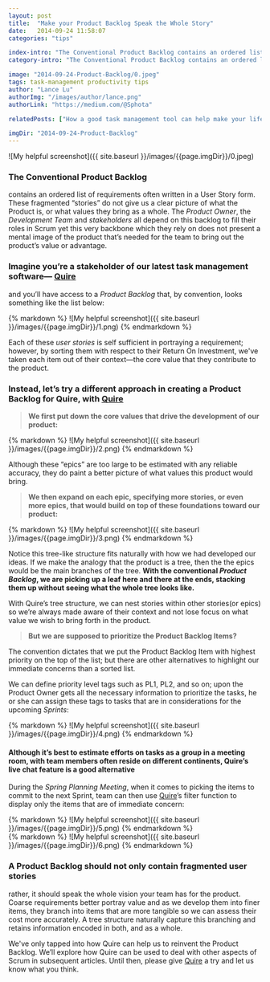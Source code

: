 ```yaml
---
layout: post
title:  "Make your Product Backlog Speak the Whole Story"
date:   2014-09-24 11:58:07
categories: "tips"

index-intro: "The Conventional Product Backlog contains an ordered list of requirements often written in a User Story form. These fragmented “stories” do not give us a clear picture of what the Product is, or what values they bring as a whole. The Product Owner, the Development Team and stakeholders all depend on this backlog to..."
category-intro: "The Conventional Product Backlog contains an ordered list of requirements often written in a User Story form..."

image: "2014-09-24-Product-Backlog/0.jpeg"
tags: task-management productivity tips
author: "Lance Lu"
authorImg: "/images/author/lance.png"
authorLink: "https://medium.com/@Sphota"

relatedPosts: ["How a good task management tool can help make your life a lot easier!", "Why We Abandoned the To-Do List"]

imgDir: "2014-09-24-Product-Backlog"
---
```



![My helpful screenshot]({{ site.baseurl }}/images/{{page.imgDir}}/0.jpeg)

### The Conventional Product Backlog
contains an ordered list of requirements often written in a User Story form. These fragmented “stories” do not give us a clear picture of what the Product is, or what values they bring as a whole.
The *Product Owner*, the *Development Team* and *stakeholders* all depend on this backlog to fill their roles in Scrum yet this very backbone which they rely on does not present a mental image of the product that’s needed for the team to bring out the product’s value or advantage.

### Imagine you’re a stakeholder of our latest task management software— [Quire](https://quire.io/)
and
you’ll have access to a *Product Backlog*
that, by convention, looks something like the list below:

<div style="max-width: 700px; max-height: 379px; margin: 0 auto;">
{% markdown %}
![My helpful screenshot]({{ site.baseurl }}/images/{{page.imgDir}}/1.png)
{% endmarkdown %}
</div>

Each of these *user stories* is self sufficient in portraying a requirement; however, by sorting them with respect to their Return On Investment, we've taken each item out of their context—the core value that they contribute to the product.

### Instead, let’s try a different approach in creating a Product Backlog for Quire, with [Quire](https://quire.io/)

> **We first put down the core values that drive the development of our product:**

<div style="max-width: 700px; max-height: 219px; margin: 0 auto;">
{% markdown %}
![My helpful screenshot]({{ site.baseurl }}/images/{{page.imgDir}}/2.png)
{% endmarkdown %}
</div>

Although these “epics” are too large to be estimated with any reliable accuracy, they do paint a better picture of what values this product would bring.

> **We then expand on each epic, specifying more stories, or even more epics, that would build on top of these foundations toward our product:**

<div style="max-width: 700px; max-height: 792px; margin: 0 auto;">
{% markdown %}
![My helpful screenshot]({{ site.baseurl }}/images/{{page.imgDir}}/3.png)
{% endmarkdown %}
</div>

Notice this tree-like structure fits naturally with how we had developed our ideas.
If we make the analogy that the product is a tree, then the the epics would be the main branches of the tree. **With the conventional *Product Backlog*, we are picking up a leaf here and there at the ends, stacking them up without seeing what the whole tree looks like.**

With Quire’s tree structure, we can nest stories within other stories(or epics) so we’re always made aware of their context and not lose focus on what value we wish to bring forth in the product.

> **But we are supposed to prioritize the Product Backlog Items?**

The convention dictates that we put the Product Backlog Item with highest priority on the top of the list; but there are other alternatives to highlight our immediate concerns than a sorted list.

We can define priority level tags such as PL1, PL2, and so on; upon the Product Owner gets all the necessary information to prioritize the tasks, he or she can assign these tags to tasks that are in considerations for the upcoming *Sprints*:

<div style="max-width: 700px; max-height: 618px; margin: 0 auto;">
{% markdown %}
![My helpful screenshot]({{ site.baseurl }}/images/{{page.imgDir}}/4.png)
{% endmarkdown %}
</div>

#### Although it’s best to estimate efforts on tasks as a group in a meeting room, with team members often reside on different continents, Quire’s live chat feature is a good alternative

During the *Spring Planning Meeting*, when it comes to picking the items to commit to the next Sprint, team can then use [Quire](https://quire.io/)’s filter function to display only the items that are of immediate concern:

<div style="max-width: 700px; max-height: 112px; margin: 0 auto;">
{% markdown %}
![My helpful screenshot]({{ site.baseurl }}/images/{{page.imgDir}}/5.png)
{% endmarkdown %}
</div>

<div style="max-width: 700px; max-height: 195px; margin: 0 auto;">
{% markdown %}
![My helpful screenshot]({{ site.baseurl }}/images/{{page.imgDir}}/6.png)
{% endmarkdown %}
</div>

### A Product Backlog should not only contain fragmented user stories
rather, it should speak the whole vision your team has for the product. Coarse requirements better portray value and as we develop them into finer items, they branch into items that are more tangible so we can assess their cost more accurately.
A tree structure naturally capture this branching and retains information encoded in both, and as a whole.

We've only tapped into how Quire can help us to reinvent the Product Backlog. We’ll explore how Quire can be used to deal with other aspects of Scrum in subsequent articles.
Until then, please give [Quire](https://quire.io/) a try and let us know what you think.

[jekyll]:      http://jekyllrb.com
[jekyll-gh]:   https://github.com/jekyll/jekyll
[jekyll-help]: https://github.com/jekyll/jekyll-help
